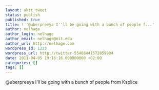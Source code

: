 ```yaml
---
layout: aktt_tweet
status: publish
published: true
title: ! '@uberpreeya I''ll be going with a bunch of people f...'
author: nelhage
author_login: nelhage
author_email: nelhage@mit.edu
author_url: http://nelhage.com
wordpress_id: 1233
wordpress_url: http://twitter-55408441572859904
date: 2011-04-05 19:16:16.000000000 +02:00
categories: []
tags: []
---
```

@uberpreeya I'll be going with a bunch of people from Ksplice
